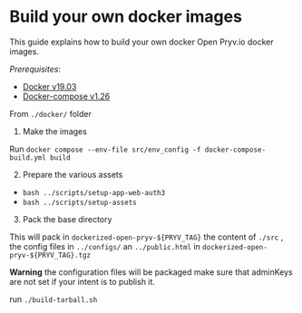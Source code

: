 # Build your own docker images

This guide explains how to build your own docker Open Pryv.io docker images.

*Prerequisites*:

- [Docker v19.03](https://docs.docker.com/engine/install/)
- [Docker-compose v1.26](https://docs.docker.com/compose/install/)


From `./docker/` folder

1. Make the images

  Run `docker compose --env-file src/env_config -f docker-compose-build.yml build`

2. Prepare the various assets

  - `bash ../scripts/setup-app-web-auth3`
  - `bash ../scripts/setup-assets`

3. Pack the base directory 

  This will pack in `dockerized-open-pryv-${PRYV_TAG}` the content of `./src` , the config files in `../configs/` an `../public.html` in `dockerized-open-pryv-${PRYV_TAG}.tgz`

  **Warning** the configuration files will be packaged make sure that adminKeys are not set if your intent is to publish it. 

  run `./build-tarball.sh`